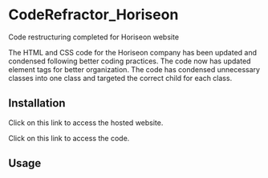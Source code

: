 # CodeRefractor_Horiseon
Code restructuring completed for Horiseon website


The HTML and CSS code for the Horiseon company has been updated and condensed following better coding practices.
The code now has updated element tags for better organization. The code has condensed unnecessary classes into one class and targeted the correct child for each class.

## Installation
Click on this link to access the hosted website.

Click on this link to access the code.

## Usage
